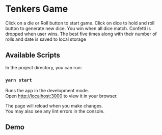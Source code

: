 # Tenkers Game

Click on a die or Roll button to start game. Click on dice to hold and roll button to generate new dice. You win when all dice match. Confetti is dropped when user wins. The best five times along with their number of rolls and date is saved to local storage

## Available Scripts

In the project directory, you can run:

### `yarn start`

Runs the app in the development mode.\
Open [http://localhost:3000](http://localhost:3000) to view it in your browser.

The page will reload when you make changes.\
You may also see any lint errors in the console.

## Demo
